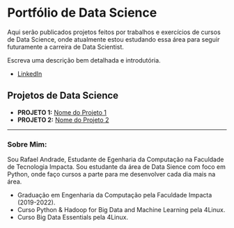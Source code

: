 # Portfólio de Data Science

Aqui serão publicados projetos feitos por trabalhos e exercícios de cursos de Data Science, onde atualmente estou estudando essa área para seguir futuramente a carreira de Data Scientist.

Escreva uma descrição bem detalhada e introdutória.

* [LinkedIn](https://www.linkedin.com/in/rafael-andrade-332640157/)

## Projetos de Data Science

* **PROJETO 1:** [Nome do Projeto 1](https://github.com/carlosfab/)
* **PROJETO 2:**  [Nome do Projeto 2](https://github.com/carlosfab/)

---

### Sobre Mim:

Sou Rafael Andrade, Estudante de Egenharia da Computação na Faculdade de Tecnologia Impacta. Sou estudante da área de Data Sience com foco em Python, onde faço cursos a parte para me desenvolver cada dia mais na área.


* Graduação em Engenharia da Computação pela Faculdade Impacta (2019-2022).
* Curso Python & Hadoop for Big Data and Machine Learning pela 4Linux.
* Curso Big Data Essentials pela 4Linux.
